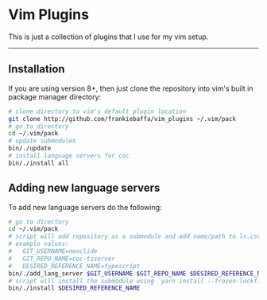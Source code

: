 # Vim Plugins

This is just a collection of plugins that I use for my vim setup.

_ _ _

## Installation

If you are using version 8+, then just clone the repository into vim's built in package manager directory:

```bash
# clone directory to vim's default plugin location
git clone http://github.com/frankiebaffa/vim_plugins ~/.vim/pack
# go to directory
cd ~/.vim/pack
# update submodules
bin/./update
# install language servers for coc
bin/./install all
```

## Adding new language servers

To add new language servers do the following:

```bash
# go to directory
cd ~/.vim/pack
# script will add repository as a submodule and add name/path to ls.csv file
# example values:
#   GIT_USERNAME=neoclide
#   GIT_REPO_NAME=coc-tsserver
#   DESIRED_REFERENCE_NAME=typescript
bin/./add_lang_server $GIT_USERNAME $GIT_REPO_NAME $DESIRED_REFERENCE_NAME
# script will install the submodule using `yarn install --frozen-lockfile`
bin/./install $DESIRED_REFERENCE_NAME
```

